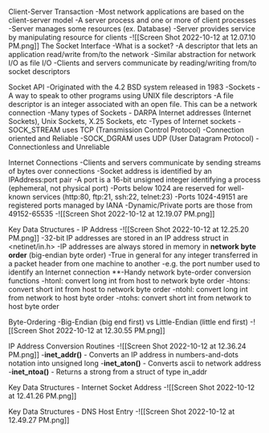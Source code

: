 Client-Server Transaction
	-Most network applications are based on the client-server model
		-A server process and one or more of client processes
		-Server manages some resources (ex. Database)
		-Server provides service by manipulating resource for clients
	-![[Screen Shot 2022-10-12 at 12.07.10 PM.png]]
The Socket Interface
	-What is a socket?
		-A descriptor that lets an application read/write from/to the network
		-Similar abstraction for network I/O as file I/O
		-Clients and servers communicate by reading/writing from/to socket descriptors

Socket API
	-Originated with the 4.2 BSD system released in 1983
	-Sockets - A way to speak to other programs using UNIX file descriptors
	-A file descriptor is an integer associated with an open file. This can be a network connection
	-Many types of Sockets - DARPA Internet addresses (Internet Sockets), Unix Sockets, X.25 Sockets, etc
	-Types of Internet sockets
		-SOCK_STREAM uses TCP (Transmission Control Protocol)
			-Connection oriented and Reliable
		-SOCK_DGRAM uses UDP (User Datagram Protocol)
			-Connectionless and Unreliable

Internet Connections
	-Clients and servers communicate by sending streams of bytes over connections
	-Socket address is identified by an IPAddress:port pair
	-A port is a 16-bit unsigned integer identifying a process (ephemeral, not physical port)
	-Ports below 1024 are reserved for well-known services (http:80, ftp:21, ssh:22, telnet:23)
	-Ports 1024-49151 are registered ports managed by IANA
	-Dynamic/Private ports are those from 49152-65535
	-![[Screen Shot 2022-10-12 at 12.19.07 PM.png]]

Key Data Structures - IP Address
	-![[Screen Shot 2022-10-12 at 12.25.20 PM.png]]
	-32-bit IP addresses are stored in an IP address struct in <netinet/in.h>
		-IP addresses are always stored in memory in **network byte order** (big-endian byte order)
		-True in general for any integer transferred in a packet header from one machine to another
			-e.g. the port number used to identify an Internet connection
	**-Handy network byte-order conversion functions
		-htonl: convert long int from host to network byte order
		-htons: convert short int from host to network byte order
		-ntohl: convert long int from network to host byte order
		-ntohs: convert short int from network to host byte order

Byte-Ordering
	-Big-Endian (big end first) vs Little-Endian (little end first)
	-![[Screen Shot 2022-10-12 at 12.30.55 PM.png]]

IP Address Conversion Routines
	-![[Screen Shot 2022-10-12 at 12.36.24 PM.png]]
	-**inet_addr()** - Converts an IP address in numbers-and-dots notation into unsigned long
	-**inet_aton()** - Converts ascii to network address
	-**inet_ntoa()** - Returns a strong from a struct of type in_addr

Key Data Structures - Internet Socket Address
	-![[Screen Shot 2022-10-12 at 12.41.26 PM.png]]

Key Data Structures - DNS Host Entry
	-![[Screen Shot 2022-10-12 at 12.49.27 PM.png]]